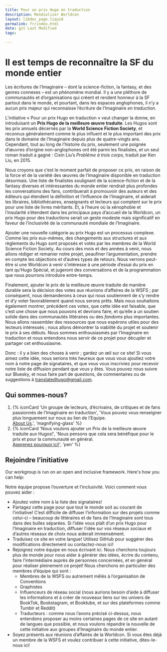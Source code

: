 ```yaml
---
title: Pour un prix Hugo en traduction
description: Mondialiser Worldcon
layout: libdoc_page.liquid
permalink: fr/index.html
date: git Last Modified
tags:
    
---
```


# Il est temps de reconnaître la SF du monde entier #

Les écritures de l’Imaginaire – dont la science-fiction, la fantasy, et des genres connexes – est un phénomène mondial. Il y a une pléthore de communautés et d’organisations qui créent et rendent honneur à la SF partout dans le monde, et pourtant, dans les espaces anglophones, il n’y a aucun prix majeur qui reconnaisse l’écriture de l’Imaginaire *en traduction.*

L’initiative « Pour un prix Hugo en traduction » veut changer la donne, en introduisant un **Prix Hugo de la meilleure œuvre traduite**. Les Hugos sont les prix annuels décernés par la **World Science** **Fiction Society**, et reconnus généralement comme le plus influent et le plus important des prix dans le domaine de l’Imaginaire depuis plus de quatre-vingts ans. Cependant, tout au long de l’histoire du prix, seulement une poignée d’œuvres d’origine non-anglophones ont été parmi les finalistes, et un seul roman traduit a gagné : Cixin Liu’s *Problème à trois corps*, traduit par Ken Liu, en 2015\.

Nous croyons que c’est le moment parfait de proposer ce prix, en raison de la force et de la variété des œuvres de l’Imaginaire disponible en traduction désormais. Une liste de finalistes soulignant de la science-fiction et de la fantasy diverses et intéressantes du monde entier rendrait plus profondes les conversations des fans, contribuerait à promouvoir des auteurs et des éditeurs qui étendent la définition et l’influence de l’Imaginaire, et aiderait les libraires, bibliothécaires, enseignants et lecteurs qui comptent sur le prix pour une liste de livres méritants. Et, à l’heure où la xénophobie et l’insularité s’étendent dans les principaux pays d’accueil de la Worldcon, un prix Hugo pour des traductions serait un geste modeste mais significatif en faveur de l’inclusivité de la communauté mondiale de l’Imaginaire.

Ajouter une nouvelle catégorie au prix Hugo est un processus complexe. Comme les prix eux-mêmes, des changements aux structures et aux règlements du Hugo sont proposés et votés par les membres de la World Science Fiction Society. Au cours des mois et des années à venir, nous allons rédiger et remanier notre projet, peaufiner l’argumentation, prendre en compte les objections et d’autres types de retours. Nous verrons peut-être si une Worldcon à venir s’intéresse à une période d’essai du prix en tant qu’Hugo Spécial, et jugeront des conversations et de la programmation que nous pourrons introduire entre-temps.

Finalement, ajouter le prix de la meilleure œuvre traduite de manière durable sera la décision des votes aux réunions d’affaires de la WSFS ; par conséquent, nous demanderons à ceux qui nous soutiennent de s’y rendre et d’y voter favorablement quand nous serons prêts. Mais nous souhaitons également montrer, précédent ces votes, que cette idée est faisable, que c’est une chose que nous pouvons et devrions faire, et qu’elle a un soutien solide dans des communautés littéraires ou des *fandoms* plus importantes. Nous allons rassembler des ressources que nous espérons utiles pour des lecteurs intéressés ; nous allons démontrer la viabilité du projet et soutenir le prix à ses débuts. Nous sommes enthousiasmés par l’Imaginaire en traduction et nous entendons nous servir de ce projet pour décupler et partager cet enthousiasme.

Donc : il y a bien des choses à venir ; gardez un œil sur ce site! Si vous aimez cette idée, nous serions très heureux que vous vous ajoutiez votre nom à notre page de signataires, et que vous vous inscriviez pour recevoir notre liste de diffusion pendant que vous y êtes. Vous pouvez nous suivre sur Bluesky, et nous faire part de questions, de commentaires ou de suggestions à [translatedhugo@gmail.com](mailto:translatedhugo@gmail.com).

## Qui sommes-nous?

1. {% iconCard 'Un groupe de lecteurs, d’écrivains, de critiques et de fans passionnés de l’Imaginaire en traduction', 'Vous pouvez vous renseigner plus longuement sur nous au lien de l’Equipe. <br>[About Us](about-us).', 'magnifying-glass' %}
2. {% iconCard 'Nous voulons ajouter un Prix de la meilleure œuvre traduite aux Hugos!', 'Nous pensons que cela sera bénéfique pour le prix et pour la communauté en général. <br>[Apprenez pourquoi ici!](/why-award)', 'pen' %}

## Rejoindre l’initiative

Our workgroup is run on an open and inclusive framework. Here's how you can help:

Notre équipe propose l’ouverture et l’inclusivité. Voici comment vous pouvez aider :

- Ajoutez votre nom à la liste des signataires!  
- Partagez cette page pour que tout le monde soit au courant de l’initiative! C’est difficile de diffuser l’information sur des projets comme celui-ci – beaucoup de littéraires et de fans de l’Imaginaire sont tous dans des bulles séparées. Si l’idée vous plaît d’un prix Hugo pour l’Imaginaire en traduction, diffuser l’idée sur vos réseaux sociaux et d’autres réseaux de choix nous aiderait immensément.  
- Traduisez ce site en votre langue! Utilisez GitHub pour suggérer des modifications directement ou contactez-nous ici!  
- Rejoignez notre équipe en nous écrivant ici. Nous cherchons toujours plus de monde pour nous aider à générer des idées, écrire du contenu, faire l’intermédiaire auprès de personnes concernées, et en général pour réaliser pleinement ce projet! Nous cherchons en particulier des membres d’équipe qui sont :  
  * Membres de la WSFS ou autrement mêlés à l’organisation de Conventions  
  * Graphistes  
  * Influenceurs de réseau social (nous aurions besoin d’aide à diffuser les informations et à créer de nouveaux liens sur les univers de BookTok, Bookstagram, et Booktube, et sur des plateformes comme Tumblr et Reddit)  
  * Traducteurs : comme nous l’avons précisé ci-dessus, nous entendons proposer au moins certaines pages de ce site en autant de langues que possible, et nous voulons répandre la nouvelle de cette initiative aux groupes d’Imaginaire du monde entier.  
- Soyez présents aux réunions d’affaires de la Worldcon. Si vous êtes déjà un membre de la WSFS et voulez contribuer à cette initiative, dites-le-nous ici!
